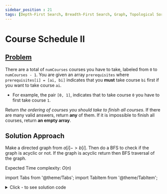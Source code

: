 ```yaml
---
sidebar_position : 21
tags: [Depth-First Search, Breadth-First Search, Graph, Topological Sort]
---
```


# Course Schedule II

## [Problem](https://leetcode.com/problems/course-schedule-ii/)

<p>There are a total of <code>numCourses</code> courses you have to take, labeled from <code>0</code> to <code>numCourses - 1</code>. You are given an array <code>prerequisites</code> where <code>prerequisites[i] = [ai, bi]</code> indicates that you <strong>must</strong> take course <code>bi</code> first if you want to take course <code>ai</code>.</p>

<ul>
	<li>For example, the pair <code>[0, 1]</code>, indicates that to take course <code>0</code> you have to first take course <code>1</code>.</li>
</ul>

<p>Return <em>the ordering of courses you should take to finish all courses</em>. If there are many valid answers, return <strong>any</strong> of them. If it is impossible to finish all courses, return <strong>an empty array</strong>.</p>

## Solution Approach

Make a directed graph from $a[i] -> b[i]$. Then do a BFS to check if the graph is acyclic or not. If the graph is acyclic return then BFS traversal of the graph.

Expected Time complexity: $O(n)$

import Tabs from '@theme/Tabs';
import TabItem from '@theme/TabItem';

<details><summary>Click - to see solution code</summary>

<Tabs>
<TabItem value="cpp" label="C++">

```cpp
#include <unordered_map>
#include <vector>
class Solution {
    vector<vector<int>> G;
    int N, ans = 1;
    unordered_map<int, int> path;
    vector<int> arr;

   public:
    void assign(int n) {
        this->N = n;
        G.resize(N);
    }
    void addedge(int x, int y) { G[x].push_back(y); }

    void dfs(int cur, vector<int>& vis) {
        if (ans == -1) return;
        path[cur] = 1;
        for (auto nbr : G[cur]) {
            if (!vis[nbr] and path[nbr]) {
                ans = -1;
                return;
            } else if (!vis[nbr]) {
                dfs(nbr, vis);
            }
        }
        vis[cur] = 1;
        arr.push_back(cur);
    }

    vector<int> findOrder(int numCourses, vector<vector<int>>& prerequisites) {
        assign(numCourses);
        for (auto i : prerequisites) {
            addedge(i[0], i[1]);
        }
        vector<int> vis(N);
        for (int i = 0; i < N; i++) {
            vis[i] = 0;
        }
        for (int i = 0; i < N; i++) {
            if (!vis[i]) {
                path.clear();
                dfs(i, vis);
                if (ans == -1) {
                    arr.clear();
                    return arr;
                }
            }
        }
        return arr;
    }
};
```
</TabItem>
</Tabs>

</details>
